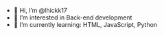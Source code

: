 - 👋 Hi, I’m @lhickk17
- 👀 I’m interested in Back-end development
- 🌱 I’m currently learning: HTML, JavaScript, Python

<!---
lhickk17/lhickk17 is a ✨ special ✨ repository because its `README.md` (this file) appears on your GitHub profile.
You can click the Preview link to take a look at your changes.
--->
